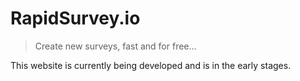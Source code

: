 # RapidSurvey.io
> Create new surveys, fast and for free...

This website is currently being developed and is in the early stages.
